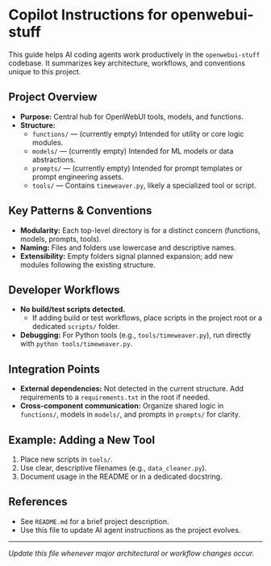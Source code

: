 # Copilot Instructions for openwebui-stuff

This guide helps AI coding agents work productively in the `openwebui-stuff` codebase. It summarizes key architecture, workflows, and conventions unique to this project.

## Project Overview
- **Purpose:** Central hub for OpenWebUI tools, models, and functions.
- **Structure:**
  - `functions/` — (currently empty) Intended for utility or core logic modules.
  - `models/` — (currently empty) Intended for ML models or data abstractions.
  - `prompts/` — (currently empty) Intended for prompt templates or prompt engineering assets.
  - `tools/` — Contains `timeweaver.py`, likely a specialized tool or script.

## Key Patterns & Conventions
- **Modularity:** Each top-level directory is for a distinct concern (functions, models, prompts, tools).
- **Naming:** Files and folders use lowercase and descriptive names.
- **Extensibility:** Empty folders signal planned expansion; add new modules following the existing structure.

## Developer Workflows
- **No build/test scripts detected.**
  - If adding build or test workflows, place scripts in the project root or a dedicated `scripts/` folder.
- **Debugging:** For Python tools (e.g., `tools/timeweaver.py`), run directly with `python tools/timeweaver.py`.

## Integration Points
- **External dependencies:** Not detected in the current structure. Add requirements to a `requirements.txt` in the root if needed.
- **Cross-component communication:** Organize shared logic in `functions/`, models in `models/`, and prompts in `prompts/` for clarity.

## Example: Adding a New Tool
1. Place new scripts in `tools/`.
2. Use clear, descriptive filenames (e.g., `data_cleaner.py`).
3. Document usage in the README or in a dedicated docstring.

## References
- See `README.md` for a brief project description.
- Use this file to update AI agent instructions as the project evolves.

---
*Update this file whenever major architectural or workflow changes occur.*
